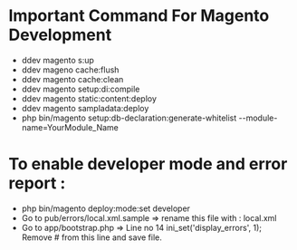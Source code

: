 # Important Command For Magento Development

- ddev magento s:up
- ddev mageno cache:flush 
- ddev magento cache:clean 
- ddev magento setup:di:compile
- ddev magento static:content:deploy
- ddev magento sampladata:deploy
- php bin/magento setup:db-declaration:generate-whitelist --module-name=YourModule_Name
# To enable developer mode and error report :
- php bin/magento deploy:mode:set developer
- Go to pub/errors/local.xml.sample => rename this file with : local.xml
- Go to app/bootstrap.php => Line no 14 ini_set('display_errors', 1); Remove # from this line and save file.
